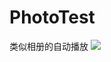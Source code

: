 # PhotoTest
类似相册的自动播放
![](https://raw.githubusercontent.com/ITAnt/PhotoTest/master/screenshot/demo.gif)
